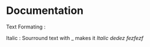 # Documentation

Text Formating :

Italic : Sourround text with _ makes it _Italic_ _dedez fezfezf_
